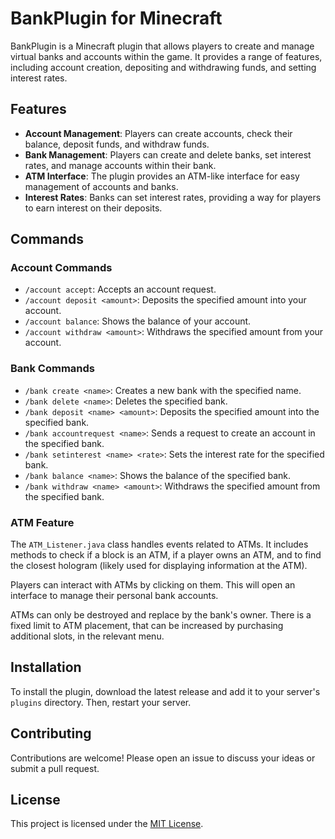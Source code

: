 # BankPlugin for Minecraft

BankPlugin is a Minecraft plugin that allows players to create and manage
virtual banks and accounts within the game. It provides a range of
features, including account creation, depositing and withdrawing funds,
and setting interest rates.

## Features

- **Account Management**: Players can create accounts, check their
balance, deposit funds, and withdraw funds.
- **Bank Management**: Players can create and delete banks, set interest
rates, and manage accounts within their bank.
- **ATM Interface**: The plugin provides an ATM-like interface for easy
management of accounts and banks.
- **Interest Rates**: Banks can set interest rates, providing a way for
players to earn interest on their deposits.

## Commands

### Account Commands

- `/account accept`: Accepts an account request.
- `/account deposit <amount>`: Deposits the specified amount into your
account.
- `/account balance`: Shows the balance of your account.
- `/account withdraw <amount>`: Withdraws the specified amount from your
account.

### Bank Commands

- `/bank create <name>`: Creates a new bank with the specified name.
- `/bank delete <name>`: Deletes the specified bank.
- `/bank deposit <name> <amount>`: Deposits the specified amount into the
specified bank.
- `/bank accountrequest <name>`: Sends a request to create an account in
the specified bank.
- `/bank setinterest <name> <rate>`: Sets the interest rate for the
specified bank.
- `/bank balance <name>`: Shows the balance of the specified bank.
- `/bank withdraw <name> <amount>`: Withdraws the specified amount from
the specified bank.

### ATM Feature

The `ATM_Listener.java` class handles events related to ATMs. It includes
methods to check if a block is an ATM, if a player owns an ATM, and to
find the closest hologram (likely used for displaying information at the
ATM).

Players can interact with ATMs by clicking on them. This will open
an interface to manage their personal bank accounts.

ATMs can only be destroyed and replace by the bank's owner.
There is a fixed limit to ATM placement, that can be increased by
purchasing additional slots, in the relevant menu.

## Installation

To install the plugin, download the latest release and add it to your
server's `plugins` directory. Then, restart your server.

## Contributing

Contributions are welcome! Please open an issue to discuss your ideas or
submit a pull request.

## License

This project is licensed under the [MIT License](LICENSE).
